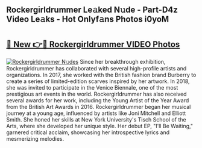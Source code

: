 ## Rockergirldrummer Le𝚊ked N𝚞de - Part-D4z Video Le𝚊ks - Hot Onlyf𝚊ns Photos i0yoM

# <h2><a href="http://ac40938.deff.icu/?id=Rockergirldrummer">🔗 New 👉🔴 Rockergirldrummer VIDEO Photos</a></h2>

[![Rockergirldrummer N𝚞des](https://i.imgur.com/rIISA9y.gif)](http://ac40938.deff.icu/?id=Rockergirldrummer)
Since her breakthrough exhibition, Rockergirldrummer has collaborated with several high-profile artists and organizations. In 2017, she worked with the British fashion brand Burberry to create a series of limited-edition scarves inspired by her artwork. In 2018, she was invited to participate in the Venice Biennale, one of the most prestigious art events in the world. Rockergirldrummer has also received several awards for her work, including the Young Artist of the Year Award from the British Art Awards in 2016. Rockergirldrummer began her musical journey at a young age, influenced by artists like Joni Mitchell and Elliott Smith. She honed her skills at New York University's Tisch School of the Arts, where she developed her unique style. Her debut EP, "I'll Be Waiting," garnered critical acclaim, showcasing her introspective lyrics and mesmerizing melodies.
